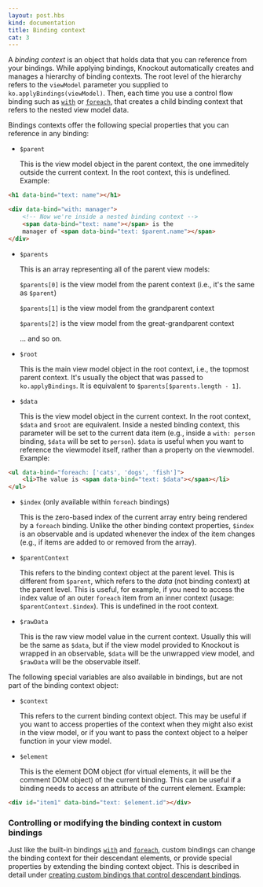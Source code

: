 ```yaml
---
layout: post.hbs
kind: documentation
title: Binding context
cat: 3
---
```


A *binding context* is an object that holds data that you can reference from your bindings. While applying bindings, Knockout automatically creates and manages a hierarchy of binding contexts. The root level of the hierarchy refers to the `viewModel` parameter you supplied to `ko.applyBindings(viewModel)`. Then, each time you use a control flow binding such as [`with`](with-binding.html) or [`foreach`](foreach-binding.html), that creates a child binding context that refers to the nested view model data.

Bindings contexts offer the following special properties that you can reference in any binding:

* `$parent`

    This is the view model object in the parent context, the one immeditely outside the current context. In the root context, this is undefined. Example:

```html
<h1 data-bind="text: name"></h1>

<div data-bind="with: manager">
    <!-- Now we're inside a nested binding context -->
    <span data-bind="text: name"></span> is the
    manager of <span data-bind="text: $parent.name"></span>
</div>
```

* `$parents`

    This is an array representing all of the parent view models:

    `$parents[0]` is the view model from the parent context (i.e., it's the same as `$parent`)

    `$parents[1]` is the view model from the grandparent context

    `$parents[2]` is the view model from the great-grandparent context

    ... and so on.

* `$root`

    This is the main view model object in the root context, i.e., the topmost parent context. It's usually the object that was passed to `ko.applyBindings`. It is equivalent to `$parents[$parents.length - 1]`.

* `$data`

    This is the view model object in the current context. In the root context, `$data` and `$root` are equivalent. Inside a nested binding context, this parameter will be set to the current data item (e.g., inside a `with: person` binding, `$data` will be set to `person`). `$data` is useful when you want to reference the viewmodel itself, rather than a property on the viewmodel. Example:

```html
<ul data-bind="foreach: ['cats', 'dogs', 'fish']">
    <li>The value is <span data-bind="text: $data"></span></li>
</ul>
```

* `$index` (only available within `foreach` bindings)

    This is the zero-based index of the current array entry being rendered by a `foreach` binding. Unlike the other binding context properties, `$index` is an observable and is updated whenever the index of the item changes (e.g., if items are added to or removed from the array).

* `$parentContext`

    This refers to the binding context object at the parent level. This is different from `$parent`, which refers to the *data* (not binding context) at the parent level. This is useful, for example, if you need to access the index value of an outer `foreach` item from an inner context (usage: `$parentContext.$index`). This is undefined in the root context.

* `$rawData`

    This is the raw view model value in the current context. Usually this will be the same as `$data`, but if the view model provided to Knockout is wrapped in an observable, `$data` will be the unwrapped view model, and `$rawData` will be the observable itself.

The following special variables are also available in bindings, but are not part of the binding context object:

* `$context`

    This refers to the current binding context object. This may be useful if you want to access properties of the context when they might also exist in the view model, or if you want to pass the context object to a helper function in your view model.

* `$element`

    This is the element DOM object (for virtual elements, it will be the comment DOM object) of the current binding. This can be useful if a binding needs to access an attribute of the current element. Example:

```html
<div id="item1" data-bind="text: $element.id"></div>
```

### Controlling or modifying the binding context in custom bindings

Just like the built-in bindings [`with`](#with-binding) and [`foreach`](#foreach-binding), custom bindings can change the binding context for their descendant elements, or provide special properties by extending the binding context object. This is described in detail under [creating custom bindings that control descendant bindings](#custom-bindings-controlling-descendant-bindings).
